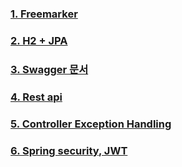 ### [1. Freemarker](https://github.com/zkdlu/spring-boot-practice/blob/main/docs/Freemarker.md)

### [2. H2 + JPA](https://github.com/zkdlu/spring-boot-practice/blob/main/docs/h2-jpa.md)

### [3. Swagger 문서](https://github.com/zkdlu/spring-boot-practice/blob/main/docs/swagger.md)

### [4. Rest api](https://github.com/zkdlu/spring-boot-practice/blob/main/docs/Restapi.md)

### [5. Controller Exception Handling](https://github.com/zkdlu/spring-boot-practice/blob/main/docs/Controller%20Exception.md)

### [6. Spring security, JWT](https://github.com/zkdlu/spring-boot-practice/blob/main/docs/Spring%20security.md)
